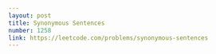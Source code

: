 ```yaml
---
layout: post
title: Synonymous Sentences
number: 1258
link: https://leetcode.com/problems/synonymous-sentences
---
```

